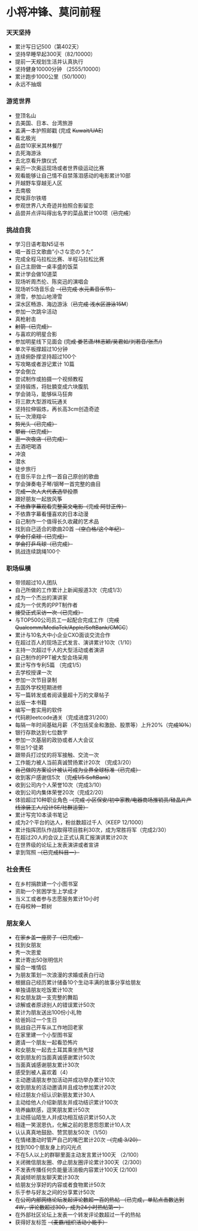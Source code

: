 # 小将冲锋、莫问前程
### 天天坚持
* 累计写日记500（第402天）
* 坚持早睡早起300天（82/10000）
* 提前一天规划生活并认真执行
* 坚持健身10000分钟 （2555/10000）
* 累计跑步1000公里（50/1000）
* 永远不抽烟
### 游览世界
* 登顶名山
* 去美国、日本、台湾旅游
* 盖满一本护照邮戳 (完成 ~~Kuwait/UAE~~)
* 看北极光
* 品尝10家米其林餐厅
* 去死海游泳
* 去北京看升旗仪式
* 亲历一次奥运现场或者世界级运动比赛
* 观看能够让自己情不自禁落泪感动的电影累计10部
* 开越野车穿越无人区
* 去南极
* 爬埃菲尔铁塔
* 参观世界八大奇迹并拍照合影留恋
* 品尝并点评叫得出名字的菜品累计100项（~~已完成~~）
### 挑战自我
* 学习日语考取N5证书
* 唱一首日文歌曲“小さな恋のうた”
* 完成全程马拉松比赛、半程马拉松比赛
* 自己主厨做一桌丰盛的饭菜
* 累计学会做10道菜
* 现场听周杰伦、陈奕迅的演唱会
* 现场听5场音乐会 ~~（已完成 水元素音乐节）~~
* 滑雪，参加山地滑雪
* 深水区畅游、海边游泳（~~已完成 浅水区游泳15M~~）
* 参加一次跳伞活动
* 真枪射击
* ~~射箭（已完成）~~
* 与喜欢的明星合影
* 参加明星线下见面会 (~~完成 娄艺潇/林志颖/吴君如/刘若音/张杰/)~~
* 单次平板撑超过10分钟
* 连续俯卧撑坚持超过100个
* 写攻略或者游记累计 10篇
* 学会倒立
* 尝试制作或拍摄一个视频教程
* 坚持锻炼，将肚腩变成六块腹肌
* 学会骑马，能够纵马狂奔
* 将三款大型游戏玩通关
* 坚持拉伸锻炼，再长高3cm创造奇迹
* 玩一次滑翔伞
* ~~剪光头（已完成）~~
* ~~攀岩（已完成）~~
* ~~逛一次夜店（已完成）~~
* 去酒吧喝酒
* 冲浪
* 潜水
* 徒步旅行
* 在音乐平台上传一首自己原创的歌曲
* 学会弹奏电子琴/钢琴一首完整的曲目
* ~~完成一次人大代表选举投票~~
* 跟好朋友一起放风筝
* ~~不依靠字幕观看完整英文电影（完成 阿甘正传）~~
* 不依靠字幕看懂喜欢的日本动漫
* 自己制作一个值得长久收藏的艺术品
* 找到自己适合的歌曲20首 ~~（空白格/这个年纪）~~
* ~~学会打桌球（已完成）~~
* ~~学会打乒乓球（已完成）~~
* 挑战连续跳绳100个
### 职场纵横
* 带领超过10人团队
* 自己所做的工作累计上新闻报道3次（完成1/3）
* 成为一个杰出的演讲家
* 成为一个优秀的PPT制作者
* ~~接受正式采访一次（已完成）~~
* 与TOP500公司员工一起配合完成工作（~~完成Qualcomm/MediaTek/Apple/SoftBank/CMCC~~）
* 累计与10名大中小企业CXO面谈交流合作
* 在超过百人的现场正式发言、演讲累计10次（1/10）
* 主持一次超过千人的大型活动或者演讲
* 自己制作的PPT被大型会场采用
* 累计写作专利5篇 （完成1/5）
* 去学校授课一次
* 参加一次节目录制
* 去国外学校短期进修
* 写一篇转发或者阅读量超十万的文章帖子
* 出版一本书籍
* 编写一套实用的软件
* 代码刷leetcode通关（完成进度31/200）
* 每隔一年时间基础月薪（不包括奖金和激励、股票等）上升20%（~~完成10%~~）
* 银行存款达到七位数字
* 参加一次基层的政协或者人大会议
* 带出1个徒弟
* 跟带兵打过仗的将军接触、交流一次
* 工作能力被人当前真诚赞扬累计20次 （完成3/20）
* ~~自己做的方案设计被认可成为业界全球标准（已完成）~~
* 收到客户感谢信5次 （~~完成1/5:SoftBank~~）
* 收到公司内个人荣誉10次（完成3/10）
* 收到公司内集体荣誉20次（完成2/20）
* 体验超过10种职业角色 ~~（完成 小区保安/初中家教/电器商场推销员/硅晶片产线涂装工人/设计SE/社群运营）~~
* 累计写完10本读书笔记
* 成为2个平台的达人，粉丝数超过千人（KEEP 12/1000）
* 累计指挥团队作战取得项目胜利30次，成为常胜将军（完成2/30）
* 在超过20人的会议上正式认真汇报演讲累计20次
* 在世界级的论坛上发表演讲或者宣讲
* 拿到驾照 ~~（已完成科目一）~~
### 社会责任
* 在乡村捐款建一个小图书室
* 资助一个贫困学生上学成才
* 当义工或者参与志愿服务累计10小时
* 在母校种一颗树
### 朋友亲人
* ~~在家乡盖一座房子（已完成）~~
* 找到女朋友
* 秀一次恩爱
* 累计寄出50张明信片
* 撮合一堆情侣
* 为朋友策划一次浪漫的求婚或表白行动
* 根据自己经历累计储备10个生动丰满的故事分享给朋友
* 单独请朋友吃饭累计10次
* 和女朋友跳一支完整的舞蹈
* 谅解或者原谅别人的错误累计50次
* 累计为朋友送出100份小礼物
* 给爸妈过一个生日
* 挑战自己开车从工作地回老家
* 在家里建一个小型图书室
* 邀请一个朋友一起看恐怖片
* 和女朋友一起去土耳其乘坐热气球
* 收到朋友的当面真诚感谢累计50次
* 当面真诚感谢朋友累计30次
* 感受到被人喜欢着（4）
* 主动邀请朋友参加活动并成功举办累计10次
* 收到朋友的活动邀请并且成功参加累计20次
* 经过朋友介绍认识新朋友累计30人
* 主动给他人介绍新朋友并成功结识累计100次
* 培养幽默感，逗笑朋友累计50次
* 主动搭讪陌生人并成功相互结识累计50人次
* 相逢一笑泯恩仇，化解之前的恩恩怨怨累计10人次
* 认认真真地鼓励、赞赏朋友50次（1/50）
* 在情绪激动时管严自己的嘴巴累计20次 ~~（完成 3/20）~~
* 找到100个朋友身上的闪光点
* 不在5人以上的群聊里面主动发言累计100天 （2/100）
* 关闭微信朋友圈、停止朋友圈评论累计300天（2/300）
* 不发表传播任何负能量活消极内容累计100天 (2/100)
* 真诚倾听朋友聊天累计30次
* 给朋友分享好的内容或者食物累计50次
* 乐于参与好友之间的分享累计50次
* ~~在公司内部网络论坛发起评论数超一百的热帖 （已完成，单贴点击数达到4W，评论数超过300，成为24小时热帖第一）~~
* 在外部社区论坛上发表一个转发评论数超过一千的热帖
* 获得好友标签 ~~（麦霸/组织活动小能手）~~
